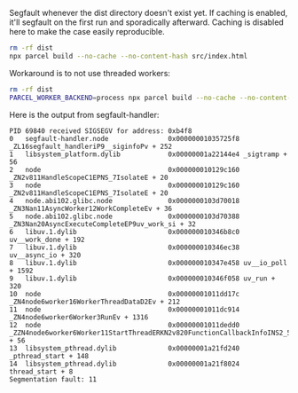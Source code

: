 Segfault whenever the dist directory doesn't exist yet. If caching is enabled,
it'll segfault on the first run and sporadically afterward. Caching is disabled
here to make the case easily reproducible.

```bash
rm -rf dist
npx parcel build --no-cache --no-content-hash src/index.html
```

Workaround is to not use threaded workers:

```bash
rm -rf dist
PARCEL_WORKER_BACKEND=process npx parcel build --no-cache --no-content-hash src/index.html
```

Here is the output from segfault-handler:

```
PID 69840 received SIGSEGV for address: 0xb4f8
0   segfault-handler.node               0x00000001035725f8 _ZL16segfault_handleriP9__siginfoPv + 252
1   libsystem_platform.dylib            0x00000001a22144e4 _sigtramp + 56
2   node                                0x000000010129c160 _ZN2v811HandleScopeC1EPNS_7IsolateE + 20
3   node                                0x000000010129c160 _ZN2v811HandleScopeC1EPNS_7IsolateE + 20
4   node.abi102.glibc.node              0x0000000103d70018 _ZN3Nan11AsyncWorker12WorkCompleteEv + 36
5   node.abi102.glibc.node              0x0000000103d70388 _ZN3Nan20AsyncExecuteCompleteEP9uv_work_si + 32
6   libuv.1.dylib                       0x000000010346b8c0 uv__work_done + 192
7   libuv.1.dylib                       0x000000010346ec38 uv__async_io + 320
8   libuv.1.dylib                       0x000000010347e458 uv__io_poll + 1592
9   libuv.1.dylib                       0x000000010346f058 uv_run + 320
10  node                                0x00000001011dd17c _ZN4node6worker16WorkerThreadDataD2Ev + 212
11  node                                0x00000001011dc914 _ZN4node6worker6Worker3RunEv + 1316
12  node                                0x00000001011dedd0 _ZZN4node6worker6Worker11StartThreadERKN2v820FunctionCallbackInfoINS2_5ValueEEEEN3$_38__invokeEPv + 56
13  libsystem_pthread.dylib             0x00000001a21fd240 _pthread_start + 148
14  libsystem_pthread.dylib             0x00000001a21f8024 thread_start + 8
Segmentation fault: 11
```
